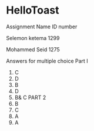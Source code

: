# HelloToast
Assignment
Name                ID number

Selemon ketema        1299

Mohammed Seid         1275

Answers for multiple choice
Part I
1. C
2. D
3. B
4. D
5. B& C
PART 2
1. B
2. C
3. A
4. A
